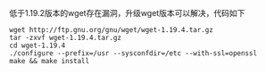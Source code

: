 低于1.19.2版本的wget存在漏洞，升级wget版本可以解决，代码如下

```shell
wget http://ftp.gnu.org/gnu/wget/wget-1.19.4.tar.gz
tar -zxvf wget-1.19.4.tar.gz
cd wget-1.19.4
./configure --prefix=/usr --sysconfdir=/etc --with-ssl=openssl
make && make install
```

